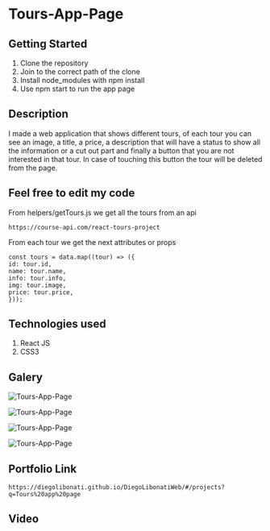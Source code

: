 # Tours-App-Page

## Getting Started

1. Clone the repository
2. Join to the correct path of the clone
3. Install node_modules with npm install
4. Use npm start to run the app page

## Description

I made a web application that shows different tours, of each tour you can see an image, a title, a price, a description that will have a status to show all the information or a cut out part and finally a button that you are not interested in that tour. In case of touching this button the tour will be deleted from the page.

## Feel free to edit my code

From helpers/getTours.js we get all the tours from an api

```
https://course-api.com/react-tours-project
```

From each tour we get the next attributes or props

```
const tours = data.map((tour) => ({
id: tour.id,
name: tour.name,
info: tour.info,
img: tour.image,
price: tour.price,
}));
```

## Technologies used

1. React JS
2. CSS3

## Galery

![Tours-App-Page](https://raw.githubusercontent.com/DiegoLibonati/DiegoLibonatiWeb/main/data/projects/React/Imagenes/toursappreact-0.jpg)

![Tours-App-Page](https://raw.githubusercontent.com/DiegoLibonati/DiegoLibonatiWeb/main/data/projects/React/Imagenes/toursappreact-1.jpg)

![Tours-App-Page](https://raw.githubusercontent.com/DiegoLibonati/DiegoLibonatiWeb/main/data/projects/React/Imagenes/toursappreact-2.jpg)

![Tours-App-Page](https://raw.githubusercontent.com/DiegoLibonati/DiegoLibonatiWeb/main/data/projects/React/Imagenes/toursappreact-3.jpg)

## Portfolio Link

`https://diegolibonati.github.io/DiegoLibonatiWeb/#/projects?q=Tours%20app%20page`

## Video
